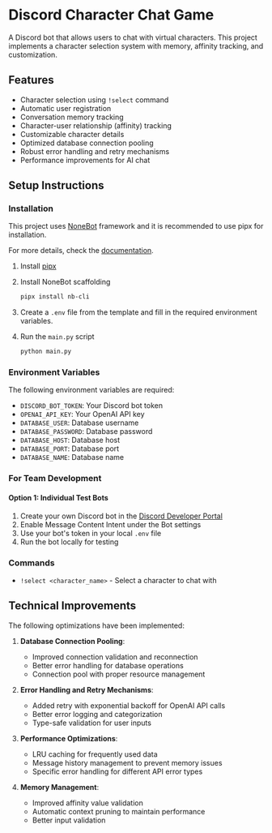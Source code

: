 # Discord Character Chat Game

A Discord bot that allows users to chat with virtual characters. This project implements a character selection system
with memory, affinity tracking, and customization.

## Features

- Character selection using `!select` command
- Automatic user registration
- Conversation memory tracking
- Character-user relationship (affinity) tracking
- Customizable character details
- Optimized database connection pooling
- Robust error handling and retry mechanisms
- Performance improvements for AI chat

## Setup Instructions

### Installation

This project uses [NoneBot](https://nonebot.dev/) framework and it is recommended to use pipx for installation.

For more details, check the [documentation](https://nonebot.dev/docs/).

1. Install [pipx](https://pipx.pypa.io/stable/)

2. Install NoneBot scaffolding

    ```bash
    pipx install nb-cli
    ```

3. Create a `.env` file from the template and fill in the required environment variables.

4. Run the `main.py` script

    ```bash
    python main.py
    ```

### Environment Variables

The following environment variables are required:

- `DISCORD_BOT_TOKEN`: Your Discord bot token
- `OPENAI_API_KEY`: Your OpenAI API key
- `DATABASE_USER`: Database username
- `DATABASE_PASSWORD`: Database password
- `DATABASE_HOST`: Database host
- `DATABASE_PORT`: Database port
- `DATABASE_NAME`: Database name

### For Team Development

#### Option 1: Individual Test Bots

1. Create your own Discord bot in the [Discord Developer Portal](https://discord.com/developers/applications)
2. Enable Message Content Intent under the Bot settings
3. Use your bot's token in your local `.env` file
4. Run the bot locally for testing

### Commands

- `!select <character_name>` - Select a character to chat with

## Technical Improvements

The following optimizations have been implemented:

1. **Database Connection Pooling**:
   - Improved connection validation and reconnection
   - Better error handling for database operations
   - Connection pool with proper resource management

2. **Error Handling and Retry Mechanisms**:
   - Added retry with exponential backoff for OpenAI API calls
   - Better error logging and categorization
   - Type-safe validation for user inputs

3. **Performance Optimizations**:
   - LRU caching for frequently used data
   - Message history management to prevent memory issues
   - Specific error handling for different API error types

4. **Memory Management**:
   - Improved affinity value validation
   - Automatic context pruning to maintain performance
   - Better input validation